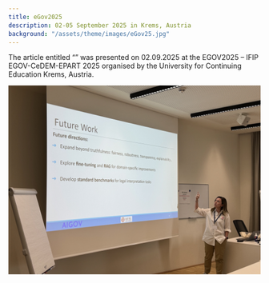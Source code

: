 ```yaml
---
title: eGov2025
description: 02-05 September 2025 in Krems, Austria
background: "/assets/theme/images/eGov25.jpg"
---
```


The article entitled “” was presented on 02.09.2025 at the EGOV2025 – IFIP EGOV-CeDEM-EPART 2025 organised by the University for Continuing Education Krems, Austria.

![Image](/assets/theme/images/eGov25.jpg)
